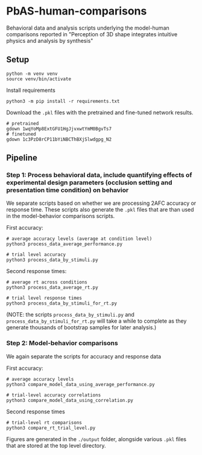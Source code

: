 # PbAS-human-comparisons
Behavioral data and analysis scripts underlying the model-human comparisons reported in "Perception of 3D shape integrates intuitive physics and analysis by synthesis"

## Setup

```
python -m venv venv
source venv/bin/activate
```

Install requirements
```
python3 -m pip install -r requirements.txt
```


Download the `.pkl` files with the pretrained and fine-tuned network results.

```
# pretrained
gdown 1wqYoMp8ExtGFU1HgJjvxwtYmM0BgvTs7
# finetuned
gdown 1c3PzD8rCP11bYiNBCThBXjSlwdgpg_N2
```

## Pipeline

### Step 1: Process behavioral data, include quantifying effects of experimental design parameters (occlusion setting and presentation time condition) on behavior 

We separate scripts based on whether we are processing 2AFC accuracy or response time. These scripts also generate the `.pkl` files that are than used in the model-behavior comparisons scripts. 

First accuracy: 

```
# average accuracy levels (average at condition level)
python3 process_data_average_performance.py

# trial level accuracy
python3 process_data_by_stimuli.py
```

Second response times:

```
# average rt across conditions
python3 process_data_average_rt.py

# trial level response times
python3 process_data_by_stimuli_for_rt.py
```

(NOTE: the scripts `process_data_by_stimuli.py` and  `process_data_by_stimuli_for_rt.py` will take a while to complete as they generate thousands of bootstrap samples for later analysis.)

### Step 2: Model-behavior comparisons

We again separate the scripts for accuracy and response data

First accuracy:

```
# average accuracy levels
python3 compare_model_data_using_average_performance.py

# trial-level accuracy correlations
python3 compare_model_data_using_correlation.py
```

Second response times

```
# trial-level rt comparisons
python3 compare_rt_trial_level.py
```

Figures are generated in the `./output` folder, alongside various `.pkl` files that are stored at the top level directory. 
